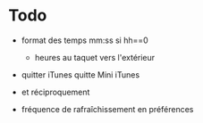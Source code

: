 # Todo #

 * format des temps mm:ss si hh==0
    * heures au taquet vers l'extérieur

 * quitter iTunes quitte Mini iTunes
 * et réciproquement

 * fréquence de rafraîchissement en préférences
